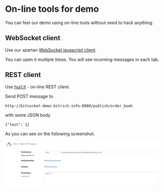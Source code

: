# On-line tools for demo

You can feel our demo using on-line tools without need to hack anything.

## WebSocket client

Use our spartan [WebSocket javascript client](http://bitsocket-demo.bitrich.info/ws-client.html).

You can open it multiple times. You will see incoming messages in each tab.

## REST client

Use [hurl.it](https://www.hurl.it/) - on-line REST client.

Send POST message to

    http://bitsocket-demo.bitrich.info:8080/publish/order_book
   
with some JSON body
   
    {"test": 1}
        
As you can see on the following screenshot.
   
   [![rest client screenshot](assets/images/rest.png "Rest client screenshot")](assets/images/rest.png)
